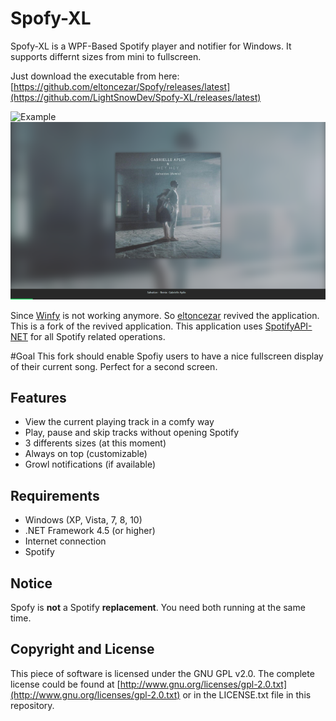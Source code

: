 # Spofy-XL
Spofy-XL is a WPF-Based Spotify player and notifier for Windows. It supports differnt sizes from mini to fullscreen.

Just download the executable from here: [https://github.com/eltoncezar/Spofy/releases/latest](https://github.com/LightSnowDev/Spofy-XL/releases/latest)

![Example](https://raw.githubusercontent.com/eltoncezar/Spofy/master/Spofy/Images/screenshot.png)
![Example](https://raw.githubusercontent.com/LightSnowDev/Spofy-XL/master/Spofy/Images/screenshot_1_small.png)

Since [Winfy](https://github.com/maximilian-krauss/Winfy) is not working anymore. So [eltoncezar](https://github.com/eltoncezar/Spofy) revived the application. This is a fork of the revived application. 
This application uses [SpotifyAPI-NET](https://github.com/JohnnyCrazy/SpotifyAPI-NET) for all Spotify related operations.

#Goal
This fork should enable Spofiy users to have a nice fullscreen display of their current song. Perfect for a second screen.

## Features
* View the current playing track in a comfy way
* Play, pause and skip tracks without opening Spotify
* 3 differents sizes (at this moment)
* Always on top (customizable)
* Growl notifications (if available)

## Requirements
* Windows (XP, Vista, 7, 8, 10)
* .NET Framework 4.5 (or higher)
* Internet connection
* Spotify

## Notice
Spofy is **not** a Spotify **replacement**. You need both running at the same time.

## Copyright and License
This piece of software is licensed under the GNU GPL v2.0. The complete license could be found at [http://www.gnu.org/licenses/gpl-2.0.txt](http://www.gnu.org/licenses/gpl-2.0.txt) or in the LICENSE.txt file in this repository.
